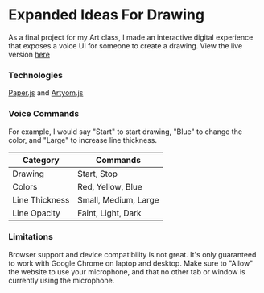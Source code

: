 # Expanded Ideas For Drawing

As a final project for my Art class, I made an interactive digital experience that exposes a voice UI for someone to create a drawing. View the live version [here](https://abizzaar.github.io/speech-draw/)

### Technologies
[Paper.js](http://paperjs.org/) and [Artyom.js](https://sdkcarlos.github.io/sites/artyom.html)

### Voice Commands
For example, I would say "Start" to start drawing, "Blue" to change the color, and "Large" to increase line thickness.

| Category      | Commands      |
| ------------- |---------------| 
| Drawing       | Start, Stop   |
| Colors        | Red, Yellow, Blue  |
| Line Thickness | Small, Medium, Large   | 
| Line Opacity  | Faint, Light, Dark   | 

### Limitations
Browser support and device compatibility is not great. It's only guaranteed to work with Google Chrome on laptop and desktop. Make sure to "Allow" the website to use your microphone, and that no other tab or window is currently using the microphone.

